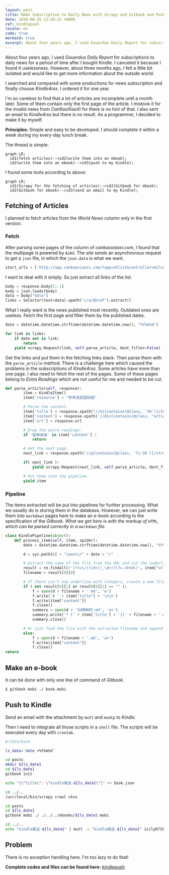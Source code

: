 ```yaml
---
layout: post
title: Make Subscription to Daily News with Scrapy and Gitbook and Push it to Kindle
date: 2018-08-25 12:34:12 +0800
ref: kindlepush
locale: en
code: true
mermaid: true
excerpt: About four years ago, I used Gouerduo Daily Report for subscriptions to daily news for a period of time after I bought Kindle. I canceled it because of its uselessness. I found my isolation three months ago. However, about three months ago, I found my isolation and want to get more information about the outside world.
---
```

About four years ago, I used *Gouerduo Daily Report* for subscriptions to daily news for a period of time after I bought Kindle. I canceled it because I found it uselessness. However, about three months ago, I felt a little bit isolated and would like to get more information about the outside world.

I searched and compared with some productions for news subscription and finally choose *Kindle4rss*. I ordered it for one year.

I'm so careless to find that a lot of articles are incomplete until a month later. Some of them contain only the first page of the article. I mistook it for the invalid news from *CanKaoXiaoXi* for there is no hint of that. I also sent an email to *Kindle4rss* but there is no result. As a programmer, I decided to make it by myself.

**Principles:** Simple and easy to be developed. I should complete it within a week during my every-day lunch break.

The thread is simple:

```mermaid
graph LR;
  id1(fetch articles)-->id2(write them into an ebook);
  id2(write them into an ebook)-->id3(push to my Kindle);
```

I found some tools according to above:

```mermaid
graph LR;
  id1(Scrapy for the fetching of articles)-->id2(Gitbook for ebook);
  id2(Gitbook for ebook)-->id3(send an email to my Kindle);
```

## Fetching of Articles

I planned to fetch articles from the *World News* column only in the first version.

### Fetch

After parsing some pages of the column of *cankaoxiaoxi.com*, I found that the multipage is powered by `AJAX`. The site sends an asynchronous request to get a `json` file, in which the `json.data` is what we want.

```python
start_urls = ['http://app.cankaoxiaoxi.com/?app=shlist&controller=milzuixin&action=world&page=1&pagesize=20']
```

I want to deal with it simply. So just extract all links of the list.

```python
body = response.body[1:-1]
body = json.loads(body)
data = body["data"]
links = Selector(text=data).xpath("//a/@href").extract()
```

What I really want is the news published most recently. Outdated ones are useless. Fetch the first page and filter them by the published dates.

```python
date = datetime.datetime.strftime(datetime.datetime.now(), "%Y%m%d")

for link in links:
    if date not in link:
        return
    yield scrapy.Request(link, self.parse_article, dont_filter=False)
```

Get the links and put them in the fetching links stack. Then parse them with the `parse_article` method. There is a challenge here which caused the problems in the subscriptions of *Kindle4rss*. Some articles have more than one page. I also need to fetch the rest of the pages. Some of these pages belong to *Extra Readings* which are not useful for me and needed to be cut.

```python
def parse_article(self, response):
        item = KindleItem()
        item['resource'] = "参考消息国际版"

        # Parse the content.
        item['title'] = response.xpath("//h1[contains(@class, 'YH')]/text()").extract_first()
        item['content'] = response.xpath('//div[contains(@class, "article-content")]').extract_first()
        item['url'] = response.url

        # Drop the extra readings.
        if '延伸阅读' in item['content'] :
            return

        # Get the next page.
        next_link = response.xpath("//p[contains(@class, 'fz-16')]/strong/a/@href").extract_first()

        if( next_link ):
            yield scrapy.Request(next_link, self.parse_article, dont_filter=False)

        # Put them into the pipeline.
        yield item
```

### Pipeline

The items extracted will be put into pipelines for further processing. What we usually do is storing them in the database. However, we can just write them into `markdown` pages here to make an e-book according to the specification of the *Gitbook*. *What we get here is with the markup of `HTML`, which can be parsed correctly in a `markdown` file.*

```python
class KindlePipeline(object):
    def process_item(self, item, spider):
        date = datetime.datetime.strftime(datetime.datetime.now(), "%Y%m%d")

        d = sys.path[0] + "/posts/" + date + "/"

        # Extract the name of the file from the URL and cut the underline with integers in format '_1'. That will be the criteria of whether two pages belongs to one article.
        result = re.findall(r'(?<=\/)(\d+)(_\d+)?(?=.shtml)', item["url"])
        filename = result[0][0]

        # If there isn't any underline with integers, create a new file and write the contents into the file. The title and filename are also needed to be written into the file SUMMARY.md.
        if ( not result[0][1] or result[0][1] == "" ):
            f = open(d + filename + '.md', 'w')
            f.write('# ' + item["title"] + '\n\n')
            f.write(item["content"])
            f.close()
            summary = open(d + 'SUMMARY.md', 'a+')
            summary.write('* [' + item['title'] + '](' + filename + '.md)\n')
            summary.close()

        # Or just find the file with the extracted filename and append the contents.
        else:
            f = open(d + filename + '.md', 'a+')
            f.write(item["content"])
            f.close()
return
```
## Make an e-book

It can be done with only one line of command of *Gitbook*.

```sh
$ gitbook mobi ./ book.mobi
```

## Push to Kindle

Send an email with the attachment by `mutt` and `msmtp` to *Kindle*.

Then I need to integrate all those scripts in a `shell` file. The scripts will be executed every day with `crontab`.

```sh
#!/bin/bash

ls_date=`date +%Y%m%d`

cd posts
mkdir ${ls_date}
cd ${ls_date}
gitbook init

echo "{\"title\": \"kindle推送-${ls_date}\"}" >> book.json

cd ../..
/usr/local/bin/scrapy crawl ckxx

cd posts
cd ${ls_date}
gitbook mobi ./ ./../../ebooks/${ls_date}.mobi

cd ../..
echo "kindle推送-${ls_date}" | mutt -s "kindle推送-${ls_date}" icily0719@kindle.cn -a "ebooks/${ls_date}.mobi"
```

## Problem

There is no exception handling here. I'm too lazy to do that!

**Complete codes and files can be found here:** [kindlepush](https://github.com/erlzhang/kindlepush)
